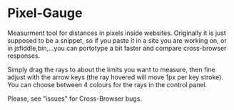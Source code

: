 Pixel-Gauge
===========

<p>Measurment tool for distances in pixels inside websites.
Originally it is just supposed to be a snippet, so if you paste it in a site you are working on, or in jsfiddle,bin,...you can portotype a bit faster and compare cross-browser responses.</p>
<p>Simply drag the rays to about the limits you want to measure, then fine adjust with the arrow keys (the ray hovered will move 1px per key stroke). You can choose between 4 colours for the rays in the control panel.</p>
<p>Please, see "issues" for Cross-Browser bugs.</p>